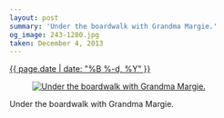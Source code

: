 ```yaml
---
layout: post
summary: 'Under the boardwalk with Grandma Margie.'
og_image: 243-1280.jpg
taken: December 4, 2013
---
```


<div class="post">
 <time>
  <a href="/243">
   {{ page.date | date: "%B %-d, %Y" }}
  </a>
 </time>
 <a href="/243">
  <figure data-taken="12/4/2013">
   <img alt="Under the boardwalk with Grandma Margie." sizes="(min-width: 700px) 50vw, calc(100vw - 2rem)" src="{{ site.assets_url }}/243-640.jpg" srcset="{{ site.assets_url }}/243-1280.jpg 1280w, {{ site.assets_url }}/243-960.jpg 960w, {{ site.assets_url }}/243-640.jpg 640w, {{ site.assets_url }}/243-320.jpg 320w"/>
  </figure>
 </a>
 <span>
  Under the boardwalk with Grandma Margie.
 </span>
</div>
